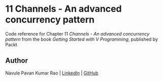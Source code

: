 # 11 Channels - An advanced concurrency pattern

Code reference for Chapter 11 *Channels - An advanced concurrency pattern* from the book *Getting Started with V Programming*, published by Packt

## Author

Navule Pavan Kumar Rao | [LinkedIn](https://www.linkedin.com/in/navule/) | [GitHub](https://www.github.com/windson)
